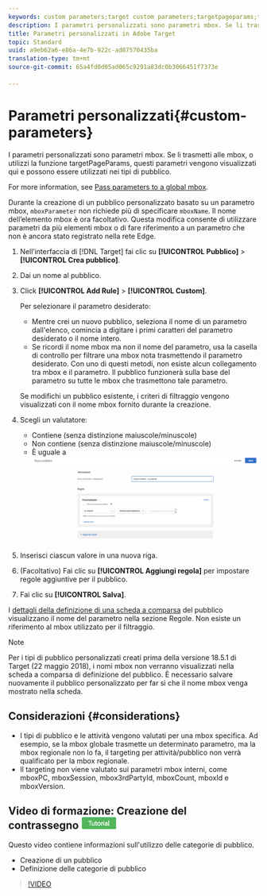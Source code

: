 ```yaml
---
keywords: custom parameters;target custom parameters;targetpageparams;targeting mbox parameters
description: I parametri personalizzati sono parametri mbox. Se li trasmetti alle mbox, o utilizzi la funzione targetPageParams, questi parametri vengono visualizzati qui e possono essere utilizzati nei tipi di pubblico.
title: Parametri personalizzati in Adobe Target
topic: Standard
uuid: a9eb62a6-e86a-4e7b-922c-ad87570435ba
translation-type: tm+mt
source-git-commit: 65a4fd0d05ad065c9291a83dc0b3066451f7373e

---
```



# Parametri personalizzati{#custom-parameters}

I parametri personalizzati sono parametri mbox. Se li trasmetti alle mbox, o utilizzi la funzione targetPageParams, questi parametri vengono visualizzati qui e possono essere utilizzati nei tipi di pubblico.

For more information, see [Pass parameters to a global mbox](/help/c-implementing-target/c-implementing-target-for-client-side-web/t-mbox-download/c-understanding-global-mbox/pass-parameters-to-global-mbox.md).

Durante la creazione di un pubblico personalizzato basato su un parametro mbox, `mboxParameter` non richiede più di specificare `mboxName`. Il nome dell’elemento mbox è ora facoltativo. Questa modifica consente di utilizzare parametri da più elementi mbox o di fare riferimento a un parametro che non è ancora stato registrato nella rete Edge.

1. Nell’interfaccia di [!DNL Target] fai clic su **[!UICONTROL Pubblico]** > **[!UICONTROL Crea pubblico]**.
1. Dai un nome al pubblico.
1. Click **[!UICONTROL Add Rule]** > **[!UICONTROL Custom]**.

   Per selezionare il parametro desiderato:

   * Mentre crei un nuovo pubblico, seleziona il nome di un parametro dall&#39;elenco, comincia a digitare i primi caratteri del parametro desiderato o il nome intero.
   * Se ricordi il nome mbox ma non il nome del parametro, usa la casella di controllo per filtrare una mbox nota trasmettendo il parametro desiderato.
   Con uno di questi metodi, non esiste alcun collegamento tra mbox e il parametro. Il pubblico funzionerà sulla base del parametro su tutte le mbox che trasmettono tale parametro.

   Se modifichi un pubblico esistente, i criteri di filtraggio vengono visualizzati con il nome mbox fornito durante la creazione.

1. Scegli un valutatore:

   * Contiene (senza distinzione maiuscole/minuscole)
   * Non contiene (senza distinzione maiuscole/minuscole)
   * È uguale a
   ![Parametro per pubblico Personalizzato](/help/c-target/c-audiences/c-target-rules/assets/custom.png)

1. Inserisci ciascun valore in una nuova riga.
1. (Facoltativo) Fai clic su **[!UICONTROL Aggiungi regola]** per impostare regole aggiuntive per il pubblico.
1. Fai clic su **[!UICONTROL Salva]**.

I [dettagli della definizione di una scheda a comparsa](../../../c-target/c-audiences/audiences.md#section_11B9C4A777E14D36BA1E925021945780) del pubblico visualizzano il nome del parametro nella sezione Regole. Non esiste un riferimento al mbox utilizzato per il filtraggio.

>[!NOTE]
>
>Per i tipi di pubblico personalizzati creati prima della versione 18.5.1 di Target (22 maggio 2018), i nomi mbox non verranno visualizzati nella scheda a comparsa di definizione del pubblico. È necessario salvare nuovamente il pubblico personalizzato per far sì che il nome mbox venga mostrato nella scheda.

## Considerazioni {#considerations}

* I tipi di pubblico e le attività vengono valutati per una mbox specifica. Ad esempio, se la mbox globale trasmette un determinato parametro, ma la mbox regionale non lo fa, il targeting per attività/pubblico non verrà qualificato per la mbox regionale.
* Il targeting non viene valutato sui parametri mbox interni, come mboxPC, mboxSession, mbox3rdPartyId, mboxCount, mboxId e mboxVersion.

## Video di formazione: Creazione del contrassegno ![Esercitazione sull&#39;audience](/help/assets/tutorial.png)

Questo video contiene informazioni sull&#39;utilizzo delle categorie di pubblico.

* Creazione di un pubblico
* Definizione delle categorie di pubblico

>[!VIDEO](https://video.tv.adobe.com/v/17392)